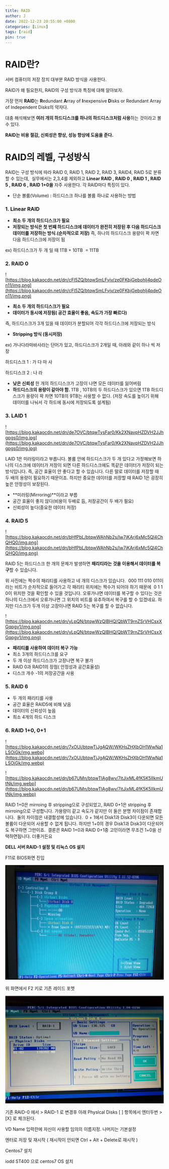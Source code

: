 ```yaml
---
title: RAID
author: J
date: 2022-12-23 20:55:00 +0800
categories: [Linux]
tags: [raid]
pin: true
---
```




# **RAID란?**

서버 컴퓨터의 저장 장치 대부분 RAID 방식을 사용한다.

RAID가 왜 필요한지, RAID의 구성 방식과 특징에 대해 알아보자.

가장 먼저 **RAID**는 **R**edundant **A**rray of **I**nexpensive **D**isks or Redundant Array of Independent Disks의 약자다.

대충 해석해보면 **여러 개의 하드디스크를 하나의 하드디스크처럼 사용**하는 것이라고 볼 수 있다.

**RAID는 비용 절감, 신뢰성은 향상, 성능 향상에 도움을 준다.**

# **RAID의 레벨, 구성방식**

RAID는 구성 방식에 따라 RAID 0, RAID 1, RAID 2, RAID 3, RAID4, RAID 5로 분류할 수 있는데,  실무에서는 2,3,4를 제외하고 **Linear RAID , RAID 0 , RAID 1 , RAID 5 , RAID 6 , RAID 1+0을** 자주 사용한다. 각 RAID마다 특징이 있다.

- 단순 볼륨(Volume) : 하드디스크 하나를 볼륨 하나로 사용하는 방법

### **1. Linear RAID**

- **최소 두 개의 하드디스크가 필요**
- **저장되는 방식은 첫 번째 하드디스크에 데이터가 완전히 저장된 후 다음 하드디스크 데이터를 저장하는 방식.(순차적으로 저장)** 즉, 하나의 하드디스크 용량이 꽉 차면 다음 하드디스크에 저장이 됨

ex) 하드디스크가 두 개 일 때 1TB + 10TB  = 11TB

### **2. RAID 0**

![https://blog.kakaocdn.net/dn/cFI5ZQ/btqwSmLFvjv/ze0FKbjGebohlj4pdeOn11/img.png](https://blog.kakaocdn.net/dn/cFI5ZQ/btqwSmLFvjv/ze0FKbjGebohlj4pdeOn11/img.png)

- **최소 두 개의 하드디스크가 필요**
- **데이터가 동시에 저장됨( 공간 효율이 좋음, 속도가 가장 빠르다)**

즉, 하드디스크가 3개 있을 때 데이터가 분할되어 각각 하드디스크에 저장되는 방식

- **Stripping 방식 (동시저장)**

ex) 가나다라마바사라는 단어가 있고, 하드디스크가 2개일 때, 아래와 같이 하나 씩 저장

하드디스크 1 : 가 다 마 사

하드디스크 2 : 나 라

- **낮은 신뢰성** 한 개의 하드디스크가 고장이 나면 모든 데이터를 잃어버림
- **하드디스크의 용량이 같아야 함.** 1TB , 10TB의 두 하드디스크가 있으면 1TB 하드디스크가 용량이 꽉 차면 10TB의 9TB는 사용할 수 없다. (저장 속도를 높이기 위해 데이터를 나눠서 각 하드에 동시에 저장되도록 설계됨)

### **3. LAID 1**

![https://blog.kakaocdn.net/dn/de7OVC/btqwTysFar0/Kk2XNavpHZDVH2JJhgpgs0/img.jpg](https://blog.kakaocdn.net/dn/de7OVC/btqwTysFar0/Kk2XNavpHZDVH2JJhgpgs0/img.jpg)

LAID 1은 미러링이라고 부릅니다. 볼륨 안에 하드디스크가 두 개 있다고 가정해보면 하나의 디스크에 데이터가 저장이 되면 다른 하드디스크에도 똑같은 데이터가 저장이 되는 방식입니다. 즉, 공간 효율이 안 좋다고 할 수 있습니다. 다른 말로 데이터를 저장할 때 두 배의 용량이 필요하기 때문이죠. 하지만 중요한 데이터를 저장할 때 RAID 1은 굉장히 높은 안정성이 보장된다.

- **미러링(Mirroring)**이라고 부름
- 공간 효율이 좋지 않다(비용이 두배로 듬, 저장공간이 두 배가 필요)
- 신뢰성이 높다(중요한 데이터 저장)

### **4. RAID 5**

![https://blog.kakaocdn.net/dn/bHfPbL/btqwWAhNb2s/lw7jKArj6xMc5Ql4ChQHQ0/img.png](https://blog.kakaocdn.net/dn/bHfPbL/btqwWAhNb2s/lw7jKArj6xMc5Ql4ChQHQ0/img.png)

RAID 5는 하드디스크 한 개의 문제가 발생하면 **패리티라는 것을 이용해서 데이터를 복구**할 수 있습니다.

위 사진에는 짝수의 패리티를 사용하고 네 개의 디스크가 있습니다.  000 111 010 011이라는 비트가 순차적으로 들어가고 각 패리티 위치에는 짝수가 되어야 하기 때문에  0 1 1 0이 위치한 것을 확인할 수 있을 것입니다. 오류가나면 데이터를 복구할 수 있다는 것은 하나의 디스크에서 오류가나면 그 위치의 비트를 유추하여서 복구를 할 수 있겠네요. 하지만 디스크가 두개 이상 고장이나면 RAID 5는 복구를 할 수 없습니다.

![https://blog.kakaocdn.net/dn/yLpQN/btqwWzQIBHQ/QbWT9rnZSrVHCsxXGqpgv1/img.png](https://blog.kakaocdn.net/dn/yLpQN/btqwWzQIBHQ/QbWT9rnZSrVHCsxXGqpgv1/img.png)

- **패리티를 사용하여 데이터 복구 가능**
- 최소 3개의 하드디스크를 요구
- 두 개 이상 하드디스크가 고장나면 복구 불가
- RAID 0과 RAID1의 장점( 안정성과 공간효율성)
- 디스크 개수 -1의 저장공간을 사용

### **5. RAID 6**

- 두 개의 패리티를 사용
- 공간 효율은 RAID5에 비해 낮음
- 데이터의 신뢰성이 높음
- 최소 4개의 하드 디스크

### **6. RAID 1+0, 0+1**

![https://blog.kakaocdn.net/dn/7xOUi/btqwTjJgAQW/WKHsZHXbOH1WwNa1LSOjGk/img.webp](https://blog.kakaocdn.net/dn/7xOUi/btqwTjJgAQW/WKHsZHXbOH1WwNa1LSOjGk/img.webp)

![https://blog.kakaocdn.net/dn/b67UMn/btqwTlAg8wv/7itJixML4fK5K5IIkmUtNk/img.webp](https://blog.kakaocdn.net/dn/b67UMn/btqwTlAg8wv/7itJixML4fK5K5IIkmUtNk/img.webp)

RAID 1+0은 mirroing 후 stripping으로 구성되었고, RAID 0+1은 stripping 후 mirroing으로 구성합니다. 가용량이 같고 속도가 같지만 이 둘은 분명 차이점이 존재합니다.  둘의 차이점은 내결함성에 있습니다.  0 + 1에서 Disk1과 Disk3이 다운되면 모든 볼륨이 다운되어 사용할 수 없게 됩니다. 하지만 1+0의 경우 Disk1과 Disk3이 다운되어도 복구하면 그만이죠.  결론은 RAID 1+0과 RAID 0+1중 고민이라면 무조건 1+0을 선택하면됩니다. 더좋거든요

**DELL 서버 RAID-1 설정 및 리눅스 OS 설치**

F11로 BIOS화면 진입

![img](/assets/img/favicons//DELL1.PNG)

위 화면에서 F2 키로 기존 레이드 포멧

![img](/assets/img/favicons//DELL2.PNG)

기존 RAID-0 에서 > RAID-1 로 변경후 아래 Physlcal Disks [ ] 항목에서 엔터두번 > [X] 로 체크된다. 

VD Name 입력란에 자신이 사용할 임의의 이름지정. 나머지는 기본설정

엔터로 저장 및 재시작 ( 재시작이 안되면 Ctrl + Alt + Delete로 재시작 )

Centos7 설치

iodd ST400 으로 centos7 OS 설치